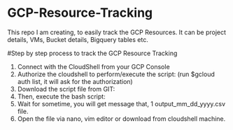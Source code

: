 # GCP-Resource-Tracking
This repo I am creating, to easily track the GCP Resources. It can be project details, VMs, Bucket details, Bigquery tables etc.


#Step by step process to track the GCP Resource Tracking
1. Connect with the CloudShell from your GCP Console
2. Authorize the cloudshell to perform/execute the script: (run $gcloud auth list, it will ask for the authorization)
3. Download the script file from GIT: 
4. Then, execute the bash script:
5. Wait for sometime, you will get message that, 1 output_mm_dd_yyyy.csv file.
6. Open the file via nano, vim editor or download from cloudshell machine.
